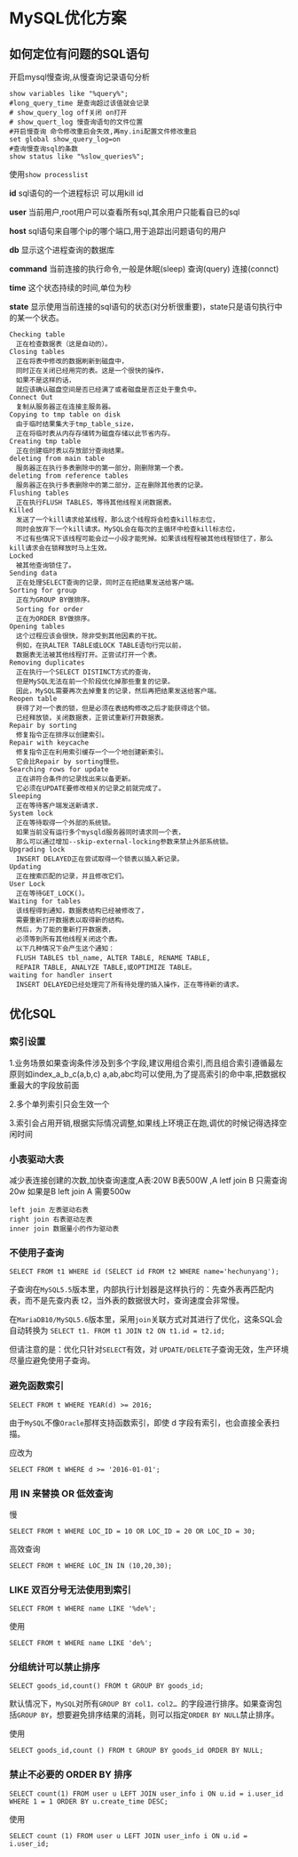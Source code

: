 # MySQL优化方案

## 如何定位有问题的SQL语句

开启mysql慢查询,从慢查询记录语句分析

```
show variables like "%query%";
#long_query_time 是查询超过该值就会记录
# show_query_log off关闭 on打开
# show_quert_log 慢查询语句的文件位置
#开启慢查询 命令修改重启会失效,再my.ini配置文件修改重启
set global show_query_log=on
#查询慢查询sql的条数
show status like "%slow_queries%";
```

使用`show processlist`

**id**	sql语句的一个进程标识 可以用kill id

**user**	当前用户,root用户可以查看所有sql,其余用户只能看自已的sql

**host**	sql语句来自哪个ip的哪个端口,用于追踪出问题语句的用户

**db**	显示这个进程查询的数据库

**command**	当前连接的执行命令,一般是休眠(sleep) 查询(query) 连接(connct)

**time**	这个状态持续的时间,单位为秒

**state**	显示使用当前连接的sql语句的状态(对分析很重要)，state只是语句执行中的某一个状态。

```
Checking table
　正在检查数据表（这是自动的）。
Closing tables
　正在将表中修改的数据刷新到磁盘中，
　同时正在关闭已经用完的表。这是一个很快的操作，
　如果不是这样的话，
　就应该确认磁盘空间是否已经满了或者磁盘是否正处于重负中。
Connect Out
　复制从服务器正在连接主服务器。
Copying to tmp table on disk
　由于临时结果集大于tmp_table_size，
　正在将临时表从内存存储转为磁盘存储以此节省内存。
Creating tmp table
　正在创建临时表以存放部分查询结果。
deleting from main table
　服务器正在执行多表删除中的第一部分，刚删除第一个表。
deleting from reference tables
　服务器正在执行多表删除中的第二部分，正在删除其他表的记录。
Flushing tables
　正在执行FLUSH TABLES，等待其他线程关闭数据表。
Killed
　发送了一个kill请求给某线程，那么这个线程将会检查kill标志位，
　同时会放弃下一个kill请求。MySQL会在每次的主循环中检查kill标志位，
　不过有些情况下该线程可能会过一小段才能死掉。如果该线程程被其他线程锁住了，那么kill请求会在锁释放时马上生效。
Locked
　被其他查询锁住了。
Sending data
　正在处理SELECT查询的记录，同时正在把结果发送给客户端。
Sorting for group
　正在为GROUP BY做排序。
　Sorting for order
　正在为ORDER BY做排序。
Opening tables
　这个过程应该会很快，除非受到其他因素的干扰。
　例如，在执ALTER TABLE或LOCK TABLE语句行完以前，
　数据表无法被其他线程打开。正尝试打开一个表。
Removing duplicates
　正在执行一个SELECT DISTINCT方式的查询，
　但是MySQL无法在前一个阶段优化掉那些重复的记录。
　因此，MySQL需要再次去掉重复的记录，然后再把结果发送给客户端。
Reopen table
　获得了对一个表的锁，但是必须在表结构修改之后才能获得这个锁。
　已经释放锁，关闭数据表，正尝试重新打开数据表。
Repair by sorting
　修复指令正在排序以创建索引。
Repair with keycache
　修复指令正在利用索引缓存一个一个地创建新索引。
　它会比Repair by sorting慢些。
Searching rows for update
　正在讲符合条件的记录找出来以备更新。
　它必须在UPDATE要修改相关的记录之前就完成了。
Sleeping
　正在等待客户端发送新请求.
System lock
　正在等待取得一个外部的系统锁。
　如果当前没有运行多个mysqld服务器同时请求同一个表，
　那么可以通过增加--skip-external-locking参数来禁止外部系统锁。
Upgrading lock
　INSERT DELAYED正在尝试取得一个锁表以插入新记录。
Updating
　正在搜索匹配的记录，并且修改它们。
User Lock
　正在等待GET_LOCK()。
Waiting for tables
　该线程得到通知，数据表结构已经被修改了，
　需要重新打开数据表以取得新的结构。
　然后，为了能的重新打开数据表，
　必须等到所有其他线程关闭这个表。
　以下几种情况下会产生这个通知：
　FLUSH TABLES tbl_name, ALTER TABLE, RENAME TABLE,
　REPAIR TABLE, ANALYZE TABLE,或OPTIMIZE TABLE。
waiting for handler insert
　INSERT DELAYED已经处理完了所有待处理的插入操作，正在等待新的请求。
```

## 优化SQL

### 索引设置

1.业务场景如果查询条件涉及到多个字段,建议用组合索引,而且组合索引遵循最左原则如index_a_b_c(a,b,c) a,ab,abc均可以使用,为了提高索引的命中率,把数据权重最大的字段放前面

2.多个单列索引只会生效一个

3.索引会占用开销,根据实际情况调整,如果线上环境正在跑,调优的时候记得选择空闲时间

### 小表驱动大表

减少表连接创建的次数,加快查询速度,A表:20W B表500W ,A letf join B 只需查询20w 如果是B left join A 需要500w

```
left join 左表驱动右表
right join 右表驱动左表
inner join 数据量小的作为驱动表
```

### 不使用子查询

```
SELECT FROM t1 WHERE id (SELECT id FROM t2 WHERE name='hechunyang');
```

子查询在`MySQL5.5`版本里，内部执行计划器是这样执行的：先查外表再匹配内表，而不是先查内表 t2，当外表的数据很大时，查询速度会非常慢。

在`MariaDB10/MySQL5.6`版本里，采用`join`关联方式对其进行了优化，这条SQL会自动转换为 `SELECT t1. FROM t1 JOIN t2 ON t1.id = t2.id;`

但请注意的是：优化只针对`SELECT`有效，对 `UPDATE/DELETE`子查询无效，生产环境尽量应避免使用子查询。

### 避免函数索引
```
SELECT FROM t WHERE YEAR(d) >= 2016;
```

由于`MySQL`不像`Oracle`那样⽀持函数索引，即使 d 字段有索引，也会直接全表扫描。

应改为
```
SELECT FROM t WHERE d >= '2016-01-01';
```

### 用 IN 来替换 OR 低效查询

慢
```
SELECT FROM t WHERE LOC_ID = 10 OR LOC_ID = 20 OR LOC_ID = 30;
```

高效查询
```
SELECT FROM t WHERE LOC_IN IN (10,20,30);
```

### LIKE 双百分号无法使用到索引
```
SELECT FROM t WHERE name LIKE '%de%';
```

使用
```
SELECT FROM t WHERE name LIKE 'de%';
```

### 分组统计可以禁止排序
```
SELECT goods_id,count() FROM t GROUP BY goods_id;
```
默认情况下，`MySQL`对所有`GROUP BY col1，col2… `的字段进⾏排序。如果查询包括`GROUP BY`，想要避免排序结果的消耗，则可以指定`ORDER BY NULL`禁止排序。

使用
```
SELECT goods_id,count () FROM t GROUP BY goods_id ORDER BY NULL;
```

### 禁止不必要的 ORDER BY 排序
```
SELECT count(1) FROM user u LEFT JOIN user_info i ON u.id = i.user_id WHERE 1 = 1 ORDER BY u.create_time DESC;
```

使用
```
SELECT count (1) FROM user u LEFT JOIN user_info i ON u.id = i.user_id;
```
